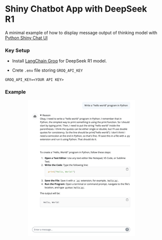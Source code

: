 # Shiny Chatbot App with DeepSeek R1 

A minimal example of how to display message output of thinking model with [Python Shiny Chat UI](https://shiny.posit.co/py/components/display-messages/chat/)


### Key Setup

- Install [LangChain Groq](https://pypi.org/project/langchain-groq/) for DeepSeek R1 model. 

- Crete `.env` file storing `GROQ_API_KEY`

```
GROQ_API_KEY=<YOUR API KEY>
```

### Example

<p align="center">
    <img src="./img/example-screen.png" width=70%>
</p>